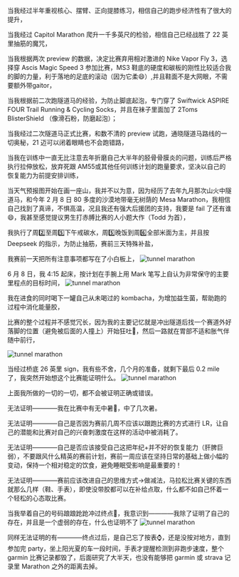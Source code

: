 
当我经过半年重视核心、摆臂、正向提膝练习，相信自己的跑步经济性有了很大的提升，

当我经过 Capitol Marathon 爬升一千多英尺的检验，相信自己已经战胜了 22 英里抽筋的魔咒，

当我根据两次 preview 的数据，决定比赛弃用相对激进的 Nike Vapor Fly 3，选择穿 Ascis Magic Speed 3 参加比赛，MS3 鞋底的硬度和碳板的刚性比较适合我的脚的力量，利于落地的足底的滚动（因为它柔😄）,并且鞋面不是大网眼，不需要额外带gaitor，

当我根据前二次跑隧道马的经验，为防止脚底起泡，专门穿了 Swiftwick ASPIRE FOUR Trail Running & Cycling Socks，并且在袜子里面加了 2Toms BlisterShield （像滑石粉，防磨起泡）；

当我经过二次隧道马正式比赛，和数不清的 preview 试跑，通晓隧道马路线的一切奥秘，21 迈可以闭着眼睛也不会跑错路，

当我在训练中一直无比注意去年折磨自己大半年的胫骨骨膜炎的问题，训练后严格执行拉伸放松，放弃死跟 AM55或其他任何训练计划的跑量要求，坚决以自己的恢复能力为前提安排训练，

当天气预报图开始在画一座山，我并不以为意，因为经历了去年九月那次山火中隧道马，和今年 2 月 8 日 80 多度的沙漠地带毫无树荫的 Mesa Marathon，我相信自己找到了真谛，不惧高温，况且我还有强大后援团的支持，我要是 fail 了还有谁😄，我甚至感觉提议男生打赤膊比赛的人小题大作（Todd 为首），

我执行了周2️⃣至周5️⃣下午戒碳水，周5️⃣晚饭到周6️⃣全部米面为主，并且按 Deepseek 的指示，为防止抽筋，赛前三天特殊补盐，

我赛前一天把所有注意事项都写在了小白板上，
![tunnel marathon](/img/2025-06-08-tunnel-marathon/IMG_0036.jpg)

6 月 8 日，我 4:15 起床，按计划在手腕上用 Mark 笔写上自认为非常保守的主要里程点的目标时间，
![tunnel marathon](/img/2025-06-08-tunnel-marathon/IMG_0037.jpg)

我在进食的同时喝下一罐自己从未喝过的 kombacha，为增加益生菌，帮助跑的过程中消化能量胶，

比赛的整个过程并不感觉冗长，因为我的主要记忆就是冲出隧道后找一个赛道外好落脚的位置（避免被后面的人撞上）开始狂吐🤮，然后一路就在胃部不适和胀气伴随中前行，

![tunnel marathon](/img/2025-06-08-tunnel-marathon/outoftunnel.png)

当经过桥底 26 英里 sign，我有些不舍，几个月的准备，就剩下最后 0.2 mile 了，我突然开始想这个比赛能证明什么。
![tunnel marathon](/img/2025-06-08-tunnel-marathon/WechatIMG2092.jpg)

上面我所做的一切的一切，都不会被证明正确或错误。

无法证明————我在比赛中有无中暑🥵，中了几次暑。

无法证明————自己是否因为赛前几周不应该以跟跑比赛的方式进行 LR，让自己的潜能和比赛对自己的兴奋刺激度在这样的活动中被消耗了。

无法证明————自己是否应该接受自己这把年纪+并不好的恢复能力（肝脾巨弱），不要跟风什么精英的赛前计划，赛前一周应该在坚持日常的基础上做小幅的变动，保持一个相对稳定的饮食，避免睡眠受影响是最重要的！

无法证明————赛前应该改进自己的思维方式->做减法，马拉松比赛关键的东西就那么几样（鞋、手表），即使没带胶都可以在补给点取，什么都不如自己怀着一个轻松的心态取比赛。

当我举着自己的号码踉踉跄跄冲过终点🏁，我意识到————我除了证明了自己的存在，并且是一个虚弱的存在，什么也证明不了
![tunnel marathon](/img/2025-06-08-tunnel-marathon/Tunnel_Marathon_2025_Finish_0205.jpg)

同样无法证明的有————终点过后，是自己忘了按表⌚️，还是没按对地方，直到参加完 party，坐上阳光夏的车一段时间，手表才提醒检测到非跑步速度，整个 garmin 比赛记录都毁了，后面研究了大半天，也没有能够把 garmin 或 strava 记录里 Marathon 之外的距离去掉。


